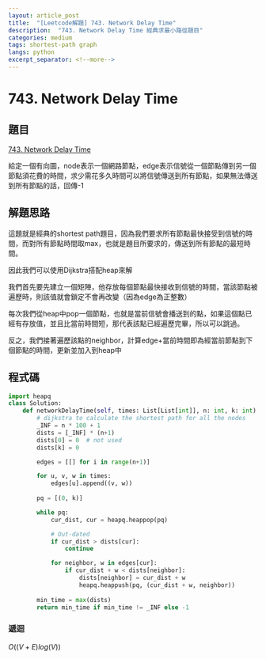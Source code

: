 ```yaml
---
layout: article_post
title:  "[Leetcode解題] 743. Network Delay Time"
description:  "743. Network Delay Time 經典求最小路徑題目"
categories: medium
tags: shortest-path graph 
langs: python
excerpt_separator: <!--more-->
---
```


# 743. Network Delay Time

## 題目

[743. Network Delay Time](https://leetcode.com/problems/network-delay-time/description/?envType=problem-list-v2&envId=shortest-path)

給定一個有向圖，node表示一個網路節點，edge表示信號從一個節點傳到另一個節點須花費的時間，求少需花多久時間可以將信號傳送到所有節點，如果無法傳送到所有節點的話，回傳-1

 <!--more-->

## 解題思路

這題就是經典的shortest path題目，因為我們要求所有節點最快接受到信號的時間，而對所有節點時間取max，也就是題目所要求的，傳送到所有節點的最短時間。

因此我們可以使用Dijkstra搭配heap來解

我們首先要先建立一個矩陣，他存放每個節點最快接收到信號的時間，當該節點被遍歷時，則該值就會鎖定不會再改變（因為edge為正整數）

每次我們從heap中pop一個節點，也就是當前信號會播送到的點，如果這個點已經有存放值，並且比當前時間短，那代表該點已經遍歷完畢，所以可以跳過。

反之，我們接著遍歷該點的neighbor，計算edge+當前時間即為經當前節點到下個節點的時間，更新並加入到heap中

## 程式碼

```python
import heapq
class Solution:
    def networkDelayTime(self, times: List[List[int]], n: int, k: int) -> int:
        # dijkstra to calculate the shortest path for all the nodes
        _INF = n * 100 + 1
        dists = [_INF] * (n+1)
        dists[0] = 0  # not used
        dists[k] = 0

        edges = [[] for i in range(n+1)]

        for u, v, w in times:
            edges[u].append((v, w))
        
        pq = [(0, k)]

        while pq:
            cur_dist, cur = heapq.heappop(pq)

            # Out-dated
            if cur_dist > dists[cur]:
                continue

            for neighbor, w in edges[cur]:
                if cur_dist + w < dists[neighbor]:
                    dists[neighbor] = cur_dist + w
                    heapq.heappush(pq, (cur_dist + w, neighbor))
        
        min_time = max(dists)
        return min_time if min_time != _INF else -1
```


### 遞迴

$O((V+E)log(V))$

